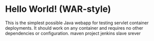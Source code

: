 Hello World! (WAR-style)
===============

This is the simplest possible Java webapp for testing servlet container deployments.  It should work on any container and requires no other dependencies or configuration.
maven project jenkins
slave srever
